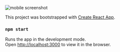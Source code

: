<img src="github-preview.png" alt="mobile screenshot">

This project was bootstrapped with [Create React App](https://github.com/facebook/create-react-app).

### `npm start`

Runs the app in the development mode.<br />
Open [http://localhost:3000](http://localhost:3000) to view it in the browser.
